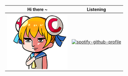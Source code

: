 | Hi there ~  | Listening |
| ------------- | ------------- |
| <img src="https://raw.githubusercontent.com/SabaPing/SabaPing/main/aa55be03gw1fb5oohwvhjg205k054n1w.gif" alt="Hello. I'm Yifan. I like code. Nothing special here."> | [![spotify-github-profile](https://spotify-github-profile.kittinanx.com/api/view?uid=22drsip546ctugvsb6g74i2my&cover_image=true&theme=novatorem&show_offline=false&background_color=121212&interchange=true&bar_color=53b14f&bar_color_cover=false)](https://spotify-github-profile.kittinanx.com/api/view?uid=22drsip546ctugvsb6g74i2my&redirect=true) |
